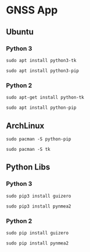 # GNSS App

## Ubuntu

### Python 3

<code>sudo apt install python3-tk</code>

<code>sudo apt install python3-pip</code>

### Python 2

<code>sudo apt-get install python-tk</code>

<code>sudo apt install python-pip</code>

## ArchLinux

<code>sudo pacman -S python-pip</code>

<code>sudo pacman -S tk</code>

## Python Libs

### Python 3

<code>sudo pip3 install guizero</code>

<code>sudo pip3 install pynmea2</code>

### Python 2

<code>sudo pip install guizero</code>

<code>sudo pip install pynmea2</code>

